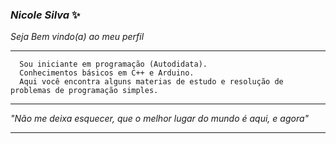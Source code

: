 ### _Nicole Silva_   :sparkles:
_Seja Bem vindo(a) ao meu perfil_ 
***
      Sou iniciante em programação (Autodidata). 
      Conhecimentos básicos em C++ e Arduino. 
      Aqui você encontra alguns materias de estudo e resolução de problemas de programação simples.
***
_"Não me deixa esquecer, que o melhor lugar do mundo é aqui, e agora"_ 
***
